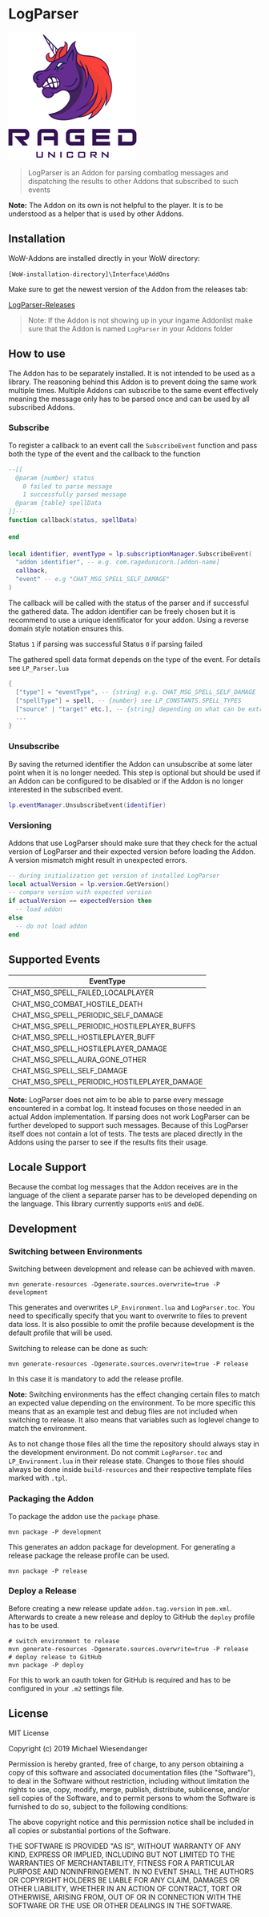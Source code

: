# LogParser

![](/Docs/raged_unicorn_logo.png)

> LogParser is an Addon for parsing combatlog messages and dispatching the results to other Addons that subscribed to such events

**Note:** The Addon on its own is not helpful to the player. It is to be understood as a helper that is used by other Addons.

## Installation

WoW-Addons are installed directly in your WoW directory:

`[WoW-installation-directory]\Interface\AddOns`

Make sure to get the newest version of the Addon from the releases tab:

[LogParser-Releases](https://github.com/RagedUnicorn/wow-vanilla-logparser/releases)

> Note: If the Addon is not showing up in your ingame Addonlist make sure that the Addon is named `LogParser` in your Addons folder

## How to use

The Addon has to be separately installed. It is not intended to be used as a library. The reasoning behind this Addon is to prevent doing the same work multiple times. Multiple Addons can subscribe to the same event effectively meaning the message only has to be parsed once and can be used by all subscribed Addons.

### Subscribe

To register a callback to an event call the `SubscribeEvent` function and pass both the type of the event and the callback to the function

```lua
--[[
  @param {number} status
    0 failed to parse message
    1 successfully parsed message
  @param {table} spellData
]]--
function callback(status, spellData)

end

local identifier, eventType = lp.subscriptionManager.SubscribeEvent(
  "addon identifier", -- e.g. com.ragedunicorn.[addon-name]
  callback,
  "event" -- e.g "CHAT_MSG_SPELL_SELF_DAMAGE"
)
```

The callback will be called with the status of the parser and if successful the gathered data. The addon identifier can be freely chosen but it is recommend to use a unique identificator for your addon. Using a reverse domain style notation ensures this.

Status `1` if parsing was successful
Status `0` if parsing failed

The gathered spell data format depends on the type of the event. For details see `LP_Parser.lua`

```lua
{
  ["type"] = "eventType", -- {string} e.g. CHAT_MSG_SPELL_SELF_DAMAGE
  ["spellType"] = spell, -- {number} see LP_CONSTANTS.SPELL_TYPES
  ["source" | "target" etc.], -- {string} depending on what can be extracted from the message
  ...
}
```

### Unsubscribe

By saving the returned identifier the Addon can unsubscribe at some later point when it is no longer needed. This step is optional but should be used if an Addon can be configured to be disabled or if the Addon is no longer interested in the subscribed event.

```lua
lp.eventManager.UnsubscribeEvent(identifier)
```

### Versioning

Addons that use LogParser should make sure that they check for the actual version of LogParser and their expected version before loading the Addon. A version mismatch might result in unexpected errors.

```lua
-- during initialization get version of installed LogParser
local actualVersion = lp.version.GetVersion()
-- compare version with expected version
if actualVersion == expectedVersion then
  -- load addon
else
  -- do not load addon
end
```

## Supported Events

| EventType                                    |
| -------------------------------------------- |
| CHAT_MSG_SPELL_FAILED_LOCALPLAYER            |
| CHAT_MSG_COMBAT_HOSTILE_DEATH                |
| CHAT_MSG_SPELL_PERIODIC_SELF_DAMAGE          |
| CHAT_MSG_SPELL_PERIODIC_HOSTILEPLAYER_BUFFS  |
| CHAT_MSG_SPELL_HOSTILEPLAYER_BUFF            |
| CHAT_MSG_SPELL_HOSTILEPLAYER_DAMAGE          |
| CHAT_MSG_SPELL_AURA_GONE_OTHER               |
| CHAT_MSG_SPELL_SELF_DAMAGE                   |
| CHAT_MSG_SPELL_PERIODIC_HOSTILEPLAYER_DAMAGE |

**Note:** LogParser does not aim to be able to parse every message encountered in a combat log. It instead focuses on those needed in an actual Addon implementation. If parsing does not work LogParser can be further developed to support such messages. Because of this LogParser itself does not contain a lot of tests. The tests are placed directly in the Addons using the parser to see if the results fits their usage.

## Locale Support

Because the combat log messages that the Addon receives are in the language of the client a separate parser has to be developed depending on the language. This library currently supports `enUS` and `deDE`.

## Development

### Switching between Environments

Switching between development and release can be achieved with maven.

```
mvn generate-resources -Dgenerate.sources.overwrite=true -P development
```

This generates and overwrites `LP_Environment.lua` and `LogParser.toc`. You need to specifically specify that you want to overwrite to files to prevent data loss. It is also possible to omit the profile because development is the default profile that will be used.

Switching to release can be done as such:

```
mvn generate-resources -Dgenerate.sources.overwrite=true -P release
```

In this case it is mandatory to add the release profile.

**Note:** Switching environments has the effect changing certain files to match an expected value depending on the environment. To be more specific this means that as an example test and debug files are not included when switching to release. It also means that variables such as loglevel change to match the environment.

As to not change those files all the time the repository should always stay in the development environment. Do not commit `LogParser.toc` and `LP_Environment.lua` in their release state. Changes to those files should always be done inside `build-resources` and their respective template files marked with `.tpl`.

### Packaging the Addon

To package the addon use the `package` phase.

```
mvn package -P development
```

This generates an addon package for development. For generating a release package the release profile can be used.

```
mvn package -P release
```

### Deploy a Release

Before creating a new release update `addon.tag.version` in `pom.xml`. Afterwards to create a new release and deploy to GitHub the `deploy` profile has to be used.

```
# switch environment to release
mvn generate-resources -Dgenerate.sources.overwrite=true -P release
# deploy release to GitHub
mvn package -P deploy
```

For this to work an oauth token for GitHub is required and has to be configured in your `.m2` settings file.

## License

MIT License

Copyright (c) 2019 Michael Wiesendanger

Permission is hereby granted, free of charge, to any person obtaining a copy
of this software and associated documentation files (the "Software"), to deal
in the Software without restriction, including without limitation the rights
to use, copy, modify, merge, publish, distribute, sublicense, and/or sell
copies of the Software, and to permit persons to whom the Software is
furnished to do so, subject to the following conditions:

The above copyright notice and this permission notice shall be included in all
copies or substantial portions of the Software.

THE SOFTWARE IS PROVIDED "AS IS", WITHOUT WARRANTY OF ANY KIND, EXPRESS OR
IMPLIED, INCLUDING BUT NOT LIMITED TO THE WARRANTIES OF MERCHANTABILITY,
FITNESS FOR A PARTICULAR PURPOSE AND NONINFRINGEMENT. IN NO EVENT SHALL THE
AUTHORS OR COPYRIGHT HOLDERS BE LIABLE FOR ANY CLAIM, DAMAGES OR OTHER
LIABILITY, WHETHER IN AN ACTION OF CONTRACT, TORT OR OTHERWISE, ARISING FROM,
OUT OF OR IN CONNECTION WITH THE SOFTWARE OR THE USE OR OTHER DEALINGS IN THE
SOFTWARE.
